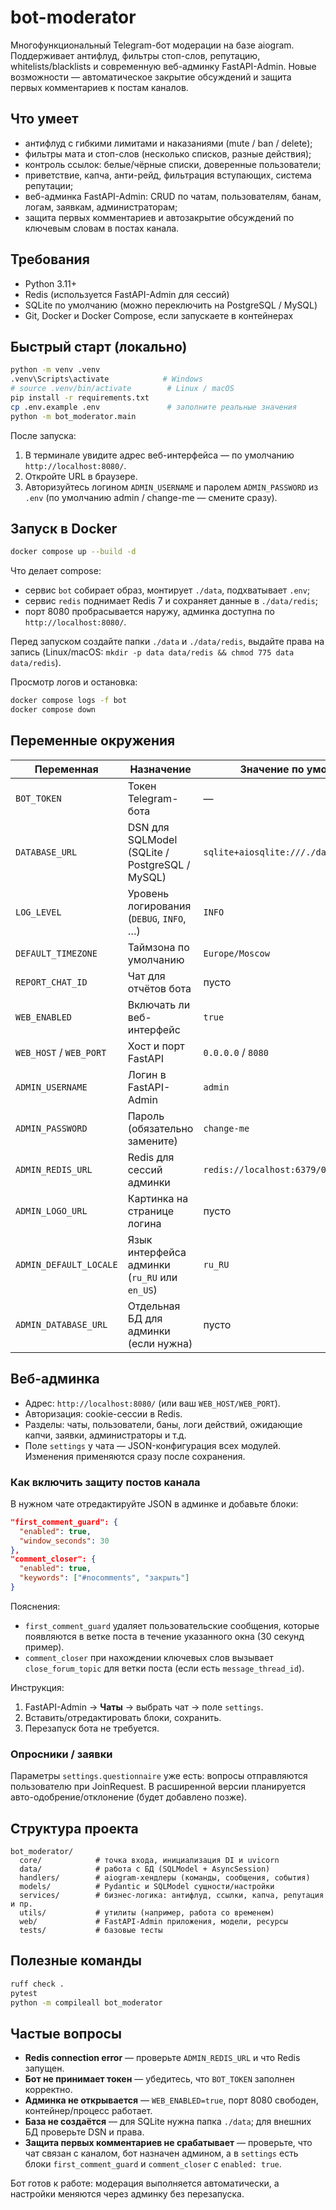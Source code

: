 ﻿# bot-moderator

Многофункциональный Telegram-бот модерации на базе aiogram. Поддерживает антифлуд, фильтры стоп-слов, репутацию, whitelists/blacklists и современную веб-админку FastAPI-Admin. Новые возможности — автоматическое закрытие обсуждений и защита первых комментариев к постам каналов.

## Что умеет
- антифлуд с гибкими лимитами и наказаниями (mute / ban / delete);
- фильтры мата и стоп-слов (несколько списков, разные действия);
- контроль ссылок: белые/чёрные списки, доверенные пользователи;
- приветствие, капча, анти-рейд, фильтрация вступающих, система репутации;
- веб-админка FastAPI-Admin: CRUD по чатам, пользователям, банам, логам, заявкам, администраторам;
- защита первых комментариев и автозакрытие обсуждений по ключевым словам в постах канала.

## Требования
- Python 3.11+
- Redis (используется FastAPI-Admin для сессий)
- SQLite по умолчанию (можно переключить на PostgreSQL / MySQL)
- Git, Docker и Docker Compose, если запускаете в контейнерах

## Быстрый старт (локально)
```bash
python -m venv .venv
.venv\Scripts\activate            # Windows
# source .venv/bin/activate        # Linux / macOS
pip install -r requirements.txt
cp .env.example .env               # заполните реальные значения
python -m bot_moderator.main
```
После запуска:
1. В терминале увидите адрес веб-интерфейса — по умолчанию `http://localhost:8080/`.
2. Откройте URL в браузере.
3. Авторизуйтесь логином `ADMIN_USERNAME` и паролем `ADMIN_PASSWORD` из `.env` (по умолчанию admin / change-me — смените сразу).

## Запуск в Docker
```bash
docker compose up --build -d
```
Что делает compose:
- сервис `bot` собирает образ, монтирует `./data`, подхватывает `.env`;
- сервис `redis` поднимает Redis 7 и сохраняет данные в `./data/redis`;
- порт 8080 пробрасывается наружу, админка доступна по `http://localhost:8080/`.

Перед запуском создайте папки `./data` и `./data/redis`, выдайте права на запись (Linux/macOS: `mkdir -p data data/redis && chmod 775 data data/redis`).

Просмотр логов и остановка:
```bash
docker compose logs -f bot
docker compose down
```

## Переменные окружения
| Переменная | Назначение | Значение по умолчанию |
|------------|------------|-----------------------|
| `BOT_TOKEN` | Токен Telegram-бота | — |
| `DATABASE_URL` | DSN для SQLModel (SQLite / PostgreSQL / MySQL) | `sqlite+aiosqlite:///./data/moderator.db` |
| `LOG_LEVEL` | Уровень логирования (`DEBUG`, `INFO`, …) | `INFO` |
| `DEFAULT_TIMEZONE` | Таймзона по умолчанию | `Europe/Moscow` |
| `REPORT_CHAT_ID` | Чат для отчётов бота | пусто |
| `WEB_ENABLED` | Включать ли веб-интерфейс | `true` |
| `WEB_HOST` / `WEB_PORT` | Хост и порт FastAPI | `0.0.0.0` / `8080` |
| `ADMIN_USERNAME` | Логин в FastAPI-Admin | `admin` |
| `ADMIN_PASSWORD` | Пароль (обязательно замените) | `change-me` |
| `ADMIN_REDIS_URL` | Redis для сессий админки | `redis://localhost:6379/0` |
| `ADMIN_LOGO_URL` | Картинка на странице логина | пусто |
| `ADMIN_DEFAULT_LOCALE` | Язык интерфейса админки (`ru_RU` или `en_US`) | `ru_RU` |
| `ADMIN_DATABASE_URL` | Отдельная БД для админки (если нужна) | пусто |

## Веб-админка
- Адрес: `http://localhost:8080/` (или ваш `WEB_HOST/WEB_PORT`).
- Авторизация: cookie-сессии в Redis.
- Разделы: чаты, пользователи, баны, логи действий, ожидающие капчи, заявки, администраторы и т.д.
- Поле `settings` у чата — JSON-конфигурация всех модулей. Изменения применяются сразу после сохранения.

### Как включить защиту постов канала
В нужном чате отредактируйте JSON в админке и добавьте блоки:
```json
"first_comment_guard": {
  "enabled": true,
  "window_seconds": 30
},
"comment_closer": {
  "enabled": true,
  "keywords": ["#nocomments", "закрыть"]
}
```
Пояснения:
- `first_comment_guard` удаляет пользовательские сообщения, которые появляются в ветке поста в течение указанного окна (30 секунд пример).
- `comment_closer` при нахождении ключевых слов вызывает `close_forum_topic` для ветки поста (если есть `message_thread_id`).

Инструкция:
1. FastAPI-Admin → **Чаты** → выбрать чат → поле `settings`.
2. Вставить/отредактировать блоки, сохранить.
3. Перезапуск бота не требуется.

### Опросники / заявки
Параметры `settings.questionnaire` уже есть: вопросы отправляются пользователю при JoinRequest. В расширенной версии планируется авто-одобрение/отклонение (будет добавлено позже).

## Структура проекта
```
bot_moderator/
  core/            # точка входа, инициализация DI и uvicorn
  data/            # работа с БД (SQLModel + AsyncSession)
  handlers/        # aiogram-хендлеры (команды, сообщения, события)
  models/          # Pydantic и SQLModel сущности/настройки
  services/        # бизнес-логика: антифлуд, ссылки, капча, репутация и пр.
  utils/           # утилиты (например, работа со временем)
  web/             # FastAPI-Admin приложения, модели, ресурсы
  tests/           # базовые тесты
```

## Полезные команды
```bash
ruff check .
pytest
python -m compileall bot_moderator
```

## Частые вопросы
- **Redis connection error** — проверьте `ADMIN_REDIS_URL` и что Redis запущен.
- **Бот не принимает токен** — убедитесь, что `BOT_TOKEN` заполнен корректно.
- **Админка не открывается** — `WEB_ENABLED=true`, порт 8080 свободен, контейнер/процесс работает.
- **База не создаётся** — для SQLite нужна папка `./data`; для внешних БД проверьте DSN и права.
- **Защита первых комментариев не срабатывает** — проверьте, что чат связан с каналом, бот назначен админом, а в `settings` есть блоки `first_comment_guard` и `comment_closer` с `enabled: true`.

Бот готов к работе: модерация выполняется автоматически, а настройки меняются через админку без перезапуска.

